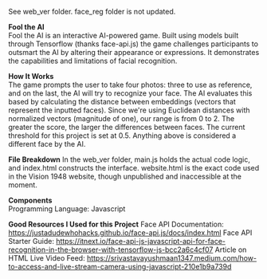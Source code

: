 See web_ver folder. face_reg folder is not updated.

**Fool the AI**  
Fool the AI is an interactive AI-powered game. Built using models built through Tensorflow (thanks face-api.js) the game challenges participants to outsmart the AI by altering their appearance or expressions. It demonstrates the capabilities and limitations of facial recognition.  

**How It Works**    
The game prompts the user to take four photos: three to use as reference, and on the last, the AI will try to recognize your face. The AI evaluates this based by calculating the distance between embeddings (vectors that represent the inputted faces). Since we're using Euclidean distances with normalized vectors (magnitude of one), our range is from 0 to 2. The greater the score, the larger the differences between faces. The current threshold for this project is set at 0.5. Anything above is considered a different face by the AI.  

**File Breakdown**
In the web_ver folder, main.js holds the actual code logic, and index.html constructs the interface. website.html is the exact code used in the Vision 1948 website, though unpublished and inaccessible at the moment.

**Components**  
Programming Language: Javascript  

**Good Resources I Used for this Project**
Face API Documentation: https://justadudewhohacks.github.io/face-api.js/docs/index.html 
Face API Starter Guide: https://itnext.io/face-api-js-javascript-api-for-face-recognition-in-the-browser-with-tensorflow-js-bcc2a6c4cf07
Article on HTML Live Video Feed: https://srivastavayushmaan1347.medium.com/how-to-access-and-live-stream-camera-using-javascript-210e1b9a739d
